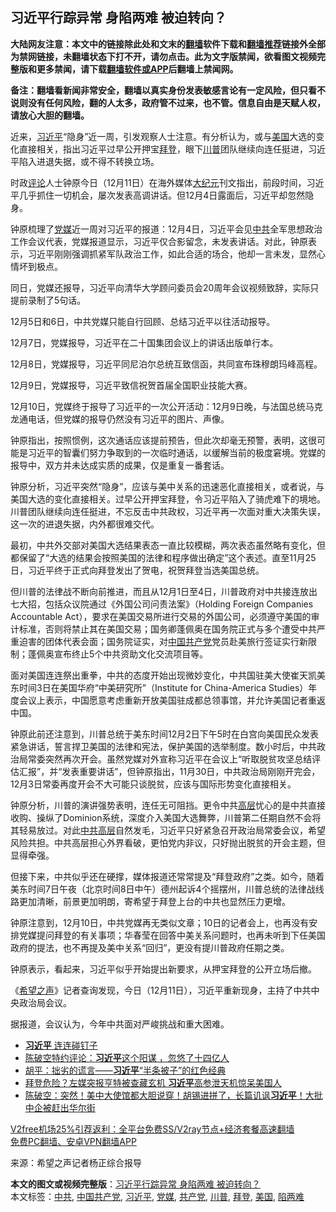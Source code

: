  <h2>习近平行踪异常 身陷两难 被迫转向？</h2> <p class="notice"><b>大陆网友注意：本文中的链接除此处和文末的<a href="https://github.com/bannedbook/fanqiang" >翻墙</a>软件下载和<a href="https://github.com/killgcd/justmysocks/blob/master/README.md">翻墙推荐</a>链接外全部为禁网链接，未翻墙状态下打不开，请勿点击。此为文字版禁闻，欲看图文视频完整版和更多禁闻，请下载<a href="https://github.com/bannedbook/fanqiang">翻墙软件或APP</a>后翻墙上禁闻网。</p><p>备注：翻墙看新闻非常安全，翻墙以真实身份发表敏感言论有一定风险，但只看不说则没有任何风险，翻的人太多，政府管不过来，也不管。信息自由是天赋人权，请放心大胆的翻墙。</b></p>  <div class="entry"> <p id="conimg">近来，<a href="https://www.bannedbook.org/bnews/tag/%e4%b9%a0%e8%bf%91%e5%b9%b3/" class="st_tag internal_tag" rel="tag" title="标签 习近平 下的日志">习近平</a>“隐身”近一周，引发观察人士注意。有分析认为，或与<a href="https://www.bannedbook.org/bnews/tag/%e7%be%8e%e5%9b%bd/" class="st_tag internal_tag" rel="tag" title="标签 美国 下的日志">美国</a>大选的变化直接相关，指出习近平过早公开押宝<a href="https://www.bannedbook.org/bnews/tag/%e6%8b%9c%e7%99%bb/" class="st_tag internal_tag" rel="tag" title="标签 拜登 下的日志">拜登</a>，眼下<a href="https://www.bannedbook.org/bnews/tag/%e5%b7%9d%e6%99%ae/" class="st_tag internal_tag" rel="tag" title="标签 川普 下的日志">川普</a>团队继续向连任挺进，习近平陷入进退失据，或不得不转换立场。</p> <p>时政<span class='wp_keywordlink_affiliate'><a href="https://www.bannedbook.org/bnews/comments/" title="新闻评论" target="_blank">评论</a></span>人士钟原今日（12月11日）在海外媒体<span class='wp_keywordlink_affiliate'><a href="http://www.epochtimes.com/" title="大纪元" target="_blank">大纪元</a></span>刊文指出，前段时间，习近平几乎抓住一切机会，屡次发表高调讲话。但12月4日露面后，习近平却忽然隐身。</p> <p>钟原梳理了<a href="https://www.bannedbook.org/bnews/tag/%E5%85%9A%E5%AA%92/" class="st_tag internal_tag" rel="tag" title="标签 党媒 下的日志">党媒</a>近一周对习近平的报道：12月4日，习近平会见<a href="https://www.bannedbook.org/bnews/tag/%e4%b8%ad%e5%85%b1/" class="st_tag internal_tag" rel="tag" title="标签 中共 下的日志">中共</a>全军思想政治工作会议代表，党媒报道显示，习近平仅合影留念，未发表讲话。对此，钟原表示，习近平刚刚强调抓紧军队政治工作，如此合适的场合，他却一言未发，显然心情坏到极点。</p> <p>同日，党媒还报导，习近平向清华大学顾问委员会20周年会议视频致辞，实际只提前录制了5句话。</p> <p>12月5日和6日，中共党媒只能自行回顾、总结习近平以往活动报导。</p>  <p>12月7日，党媒报导，习近平在二十国集团会议上的讲话出版单行本。</p> <p>12月8日，党媒报导，习近平同尼泊尔总统互致信函，共同宣布珠穆朗玛峰高程。</p> <p>12月9日，党媒报导，习近平致信祝贺首届全国职业技能大赛。</p> <p>12月10日，党媒终于报导了习近平的一次公开活动：12月9日晚，与法国总统马克龙通电话，但党媒的报导仍然没有习近平的图片、声像。</p> <p>钟原指出，按照惯例，这次通话应该提前预告，但此次却毫无预警，表明，这很可能是习近平的智囊们努力争取到的一次临时通话，以缓解当前的极度窘境。党媒的报导中，双方并未达成实质的成果，仅是重复一番套话。</p>  <p>钟原分析，习近平突然“隐身”，应该与美中关系的迅速恶化直接相关，或者说，与美国大选的变化直接相关。过早公开押宝拜登，令习近平陷入了骑虎难下的境地。川普团队继续向连任挺进，不忘反击中共政权，习近平再一次面对重大决策失误，这一次的进退失据，内外都很难交代。</p> <p>最初，中共外交部对美国大选结果表态一直比较模糊，两次表态虽然略有变化，但都保留了“大选的结果会按照美国的法律和程序做出确定”这个表述。直至11月25日，习近平终于正式向拜登发出了贺电，祝贺拜登当选美国总统。</p> <p>但川普的法律战不断向前推进，而且从12月1日至4日，川普政府对中共接连放出七大招，包括众议院通过《外国公司问责法案》（Holding Foreign Companies Accountable Act），要求在美国交易所进行交易的外国公司，必须遵守美国的审计标准，否则将禁止其在美国交易；国务卿蓬佩奥在国务院正式与多个遭受中共严重迫害的团体代表会面；国务院证实，对<span class='wp_keywordlink_affiliate'><a href="https://www.bannedbook.org/" title="中国" target="_blank">中国</a></span><a href="https://www.bannedbook.org/bnews/tag/%e5%85%b1%e4%ba%a7%e5%85%9a/" class="st_tag internal_tag" rel="tag" title="标签 共产党 下的日志">共产党</a>党员赴美旅行签证实行新限制；蓬佩奥宣布终止5个中共资助文化交流项目等。</p> <p>面对美国连连祭出重拳，中共的态度开始出现微妙变化，中共国驻美大使崔天凯美东时间3日在美国华府“中美研究所”（Institute for China-America Studies）年度会议上表示，中国愿意考虑重新开放美国驻成都总领事馆，并允许美国记者重返中国。</p> <p>钟原此前还注意到，川普总统于美东时间12月2日下午5时在白宫向美国民众发表紧急讲话，誓言捍卫美国的法律和宪法，保护美国的选举制度。数小时后，中共政治局常委突然再次开会。虽然党媒对外宣称习近平在会议上“听取脱贫攻坚总结评估汇报”，并“发表重要讲话”，但钟原指出，11月30日，中共政治局刚刚开完会，12月3日常委再度开会不大可能只谈脱贫，应该与国际形势变化直接相关。</p>  <p>钟原分析，川普的演讲强势表明，连任无可阻挡。更令中共<span class='wp_keywordlink_affiliate'><a href="https://www.bannedbook.org/bnews/ccpdope/" title="中共高层内幕" target="_blank">高层</a></span>忧心的是中共直接收购、操纵了Dominion系统，深度介入美国大选舞弊，川普第二任期自然不会将其轻易放过。对此<span class='wp_keywordlink_affiliate'><a href="https://www.bannedbook.org/bnews/ccpdope/" title="中共高层" target="_blank">中共高层</a></span>自然发毛，习近平只好紧急召开政治局常委会议，希望风险共担。中共高层担心外界看破，更怕党内非议，只好抛出脱贫的开会主题，但显得牵强。</p> <p>但接下来，中共似乎还在硬撑，媒体报道还常常提及“拜登政府”之类。如今，随着美东时间7日午夜（北京时间8日中午）德州起诉4个摇摆州，川普总统的法律战线路更加清晰，前景更加明朗，寄希望于拜登上台的中共也显然压力更增。</p> <p>钟原注意到，12月10日，中共党媒再无类似文章；10日的记者会上，也再没有安排党媒提问拜登的有关事项；华春莹在回答中美关系问题时，也再未听到下任美国政府的提法，也不再提及美中关系“回归”，更没有提川普政府任期之类。</p> <p>钟原表示，看起来，习近平似乎开始提出新要求，从押宝拜登的公开立场后撤。</p> <p>《<span class='wp_keywordlink_affiliate'><a href="https://www.soundofhope.org" title="希望之声" target="_blank">希望之声</a></span>》记者查询发现，今日（12月11日），习近平重新现身，主持了中共中央政治局会议。</p>  <p>据报道，会议认为，今年中共面对严峻挑战和重大困难。</p> <ul class='op-related-articles' title='相关阅读'> <li><a href='https://www.bannedbook.org/bnews/topimagenews/20201212/1446093.html' target='_blank'><b>习近平</b> 连连碰钉子</a></li> <li><a href='https://www.bannedbook.org/bnews/cbnews/20201212/1446083.html' target='_blank'>陈破空特约评论：<b>习近平</b>这个阳谋 ，忽悠了十四亿人</a></li> <li><a href='https://www.bannedbook.org/bnews/baitai/20201212/1446055.html' target='_blank'>胡平：拙劣的谎言——<b>习近平</b>“半条被子”的红色经典</a></li> <li><a href='https://www.bannedbook.org/bnews/cnnews/20201212/1446033.html' target='_blank'>拜登危险？左媒突报亨特被查藏玄机 <b>习近平</b>高参泄天机惊呆美国人</a></li> <li><a href='https://www.bannedbook.org/bnews/cbnews/20201211/1445936.html' target='_blank'>陈破空：突然！美中大使馆都大胆说穿！胡锡进拼了，长篇讥讽<b>习近平</b>！大批中企被赶出华尔街</a></li> </ul> <p class="texttj"> <a href="https://www.bannedbook.org/forum23/topic22702.html" target="_blank">V2free机场25%引荐返利：全平台免费SS/V2ray节点+经济套餐高速翻墙</a><br/> <a href="https://github.com/bannedbook/fanqiang/wiki/%E7%A6%81%E9%97%BB%E7%BD%91%E5%AE%89%E5%8D%93%E7%BF%BB%E5%A2%99%E6%96%B0%E9%97%BBAPP" target="_blank">免费PC翻墙、安卓VPN翻墙APP</a></p><p> 来源：希望之声记者杨正综合报导 </p><a name='sharetosocial'></a>       <div><b>本文的图文或视频完整版</b>：<a href='https://www.bannedbook.org/bnews/cbnews/20201212/1446100.html'>习近平行踪异常 身陷两难 被迫转向？</a></div>  </div><!--END ENTRY--> <div class="postfooter"> <div>本文标签：<a href="https://www.bannedbook.org/bnews/tag/%e4%b8%ad%e5%85%b1/" rel="tag">中共</a>, <a href="https://www.bannedbook.org/bnews/tag/%e4%b8%ad%e5%9b%bd%e5%85%b1%e4%ba%a7%e5%85%9a/" rel="tag">中国共产党</a>, <a href="https://www.bannedbook.org/bnews/tag/%e4%b9%a0%e8%bf%91%e5%b9%b3/" rel="tag">习近平</a>, <a href="https://www.bannedbook.org/bnews/tag/%E5%85%9A%E5%AA%92/" rel="tag">党媒</a>, <a href="https://www.bannedbook.org/bnews/tag/%e5%85%b1%e4%ba%a7%e5%85%9a/" rel="tag">共产党</a>, <a href="https://www.bannedbook.org/bnews/tag/%e5%b7%9d%e6%99%ae/" rel="tag">川普</a>, <a href="https://www.bannedbook.org/bnews/tag/%e6%8b%9c%e7%99%bb/" rel="tag">拜登</a>, <a href="https://www.bannedbook.org/bnews/tag/%e7%be%8e%e5%9b%bd/" rel="tag">美国</a>, <a href="https://www.bannedbook.org/bnews/tag/%E9%99%B7%E4%B8%A4%E9%9A%BE/" rel="tag">陷两难</a></div>  </div><!--END POSTFOOTER--> 